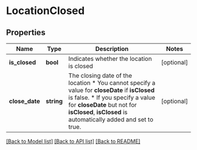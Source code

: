 # LocationClosed

## Properties
Name | Type | Description | Notes
------------ | ------------- | ------------- | -------------
**is_closed** | **bool** | Indicates whether the location is closed | [optional] 
**close_date** | **string** | The closing date of the location * You cannot specify a value for **closeDate** if **isClosed** is false. * If you specify a value for **closeDate** but not for **isClosed**, **isClosed** is automatically added and set to true. | [optional] 

[[Back to Model list]](../README.md#documentation-for-models) [[Back to API list]](../README.md#documentation-for-api-endpoints) [[Back to README]](../README.md)


